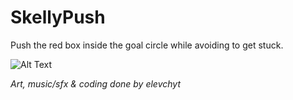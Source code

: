 # SkellyPush
Push the red box inside the goal circle while avoiding to get stuck.

![Alt Text](https://i.imgur.com/jPcwa7M.gif)

*Art, music/sfx & coding done by elevchyt*
